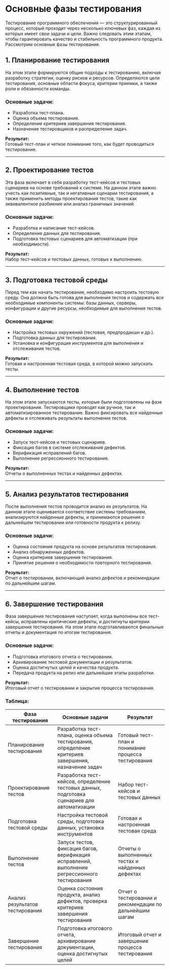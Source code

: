 # Основные фазы тестирования

Тестирование программного обеспечения — это структурированный процесс, который проходит через несколько ключевых фаз, каждая из которых имеет свои задачи и цели. Важно следовать этим этапам, чтобы гарантировать качество и стабильность программного продукта. Рассмотрим основные фазы тестирования.

## 1. **Планирование тестирования**

На этом этапе формируются общие подходы к тестированию, включая разработку стратегии, оценку рисков и ресурсов. Определяются цели тестирования, основные области фокуса, критерии приемки, а также роли и обязанности команды.

### Основные задачи:
- Разработка тест-плана.
- Оценка объема тестирования.
- Определение критериев завершения тестирования.
- Назначение тестировщиков и распределение задач.

**Результат:**  
Готовый тест-план и четкое понимание того, как будет проводиться тестирование.

---

## 2. **Проектирование тестов**

Эта фаза включает в себя разработку тест-кейсов и тестовых сценариев на основе требований к системе. На данном этапе важно учесть как позитивные, так и негативные сценарии тестирования, а также применить методы проектирования тестов, такие как эквивалентное разбиение или анализ граничных значений.

### Основные задачи:
- Разработка и написание тест-кейсов.
- Определение данных для тестирования.
- Подготовка тестовых сценариев для автоматизации (при необходимости).

**Результат:**  
Набор тест-кейсов и тестовых данных, готовых к выполнению.

---

## 3. **Подготовка тестовой среды**

Перед тем как начать тестирование, необходимо настроить тестовую среду. Она должна быть готова для выполнения тестов и содержать все необходимые компоненты системы: базы данных, серверы, конфигурации и другие ресурсы, необходимые для выполнения тестов.

### Основные задачи:
- Настройка тестовых окружений (тестовая, предпродакшн и др.).
- Подготовка данных для тестирования.
- Установка и конфигурация инструментов для выполнения и отслеживания тестов.

**Результат:**  
Готовая и настроенная тестовая среда, в которой можно запускать тесты.

---

## 4. **Выполнение тестов**

На этом этапе запускаются тесты, которые были подготовлены на фазе проектирования. Тестировщики проводят как ручное, так и автоматизированное тестирование. Важно фиксировать все найденные дефекты и отслеживать результаты выполнения тестов.

### Основные задачи:
- Запуск тест-кейсов и тестовых сценариев.
- Фиксация багов в системе отслеживания дефектов.
- Верификация исправлений багов.
- Выполнение регрессионного тестирования.

**Результат:**  
Отчеты о выполненных тестах и найденных дефектах.

---

## 5. **Анализ результатов тестирования**

После выполнения тестов проводится анализ их результатов. На данном этапе оценивается соответствие системы требованиям, анализируются найденные дефекты, и принимаются решения о дальнейшем тестировании или готовности продукта к релизу.

### Основные задачи:
- Оценка состояния продукта на основе результатов тестирования.
- Анализ обнаруженных дефектов.
- Оценка критериев завершения тестирования.
- Принятие решения о необходимости повторного тестирования.

**Результат:**  
Отчет о тестировании, включающий анализ дефектов и рекомендации по дальнейшим шагам.

---

## 6. **Завершение тестирования**

Фаза завершения тестирования наступает, когда выполнены все тест-кейсы, исправлены критические дефекты, и достигнуты критерии завершения тестирования. На этом этапе подготавливаются финальные отчеты и документация по итогам тестирования.

### Основные задачи:
- Подготовка итогового отчета о тестировании.
- Архивирование тестовой документации и результатов.
- Оценка достигнутых целей и качества продукта.
- Передача продукта на релиз или дальнейшие этапы разработки.

**Результат:**  
Итоговый отчет о тестировании и закрытие процесса тестирования.

### Таблица:

| Фаза тестирования            | Основные задачи                                                                 | Результат                                                 |
|------------------------------|---------------------------------------------------------------------------------|-----------------------------------------------------------|
| Планирование тестирования     | Разработка тест-плана, оценка объема тестирования, определение критериев завершения, назначение задач | Готовый тест-план и понимание процесса тестирования       |
| Проектирование тестов         | Разработка тест-кейсов, определение тестовых данных, подготовка сценариев для автоматизации          | Набор тест-кейсов и тестовых данных                       |
| Подготовка тестовой среды     | Настройка тестовой среды, подготовка данных, установка инструментов                            | Готовая и настроенная тестовая среда                      |
| Выполнение тестов             | Запуск тестов, фиксация багов, верификация исправлений, выполнение регрессионного тестирования        | Отчеты о выполненных тестах и найденных дефектах          |
| Анализ результатов тестирования | Оценка состояния продукта, анализ дефектов, проверка критериев завершения тестирования              | Отчет о тестировании и рекомендации по дальнейшим шагам   |
| Завершение тестирования       | Подготовка итогового отчета, архивирование документации, оценка достигнутых целей                    | Итоговый отчет и завершение процесса тестирования         |

